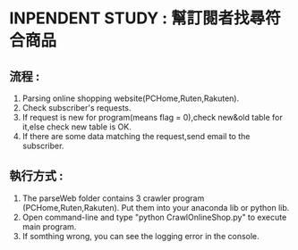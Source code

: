 # INPENDENT STUDY : 幫訂閱者找尋符合商品
## 流程 :
1. Parsing online shopping website(PCHome,Ruten,Rakuten).
2. Check subscriber's requests.
3. If request is new for program(means flag = 0),check new&old table for it,else check new table is OK.
4. If there are some data matching the request,send email to the subscriber. 
## 執行方式 : 
1. The parseWeb folder contains 3 crawler program (PCHome,Ruten,Rakuten). Put them into your anaconda lib or python lib.
2. Open command-line and type "python CrawlOnlineShop.py" to execute main program.
3. If somthing wrong, you can see the logging error in the console.